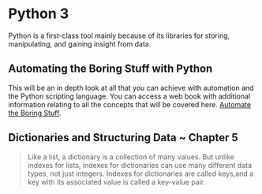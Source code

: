 # Python 3 
Python is a first-class tool mainly because of its libraries for storing, manipulating, and gaining insight from data. 

## Automating the Boring Stuff with Python 
This will be an in depth look at all that you can achieve with automation and the Python scripting language. You can access a web book with additional information relating to all the concepts that will be covered here. [Automate the Boring Stuff](https://automatetheboringstuff.com/#toc). 

## Dictionaries and Structuring Data ~ Chapter 5 
> Like a list, a dictionary is a collection of many values. But unlike indexes for lists, indexes for dictionaries can use many different data types, not just integers. Indexes for dictionaries are called keys,and a key with its associated value is called a key-value pair.


